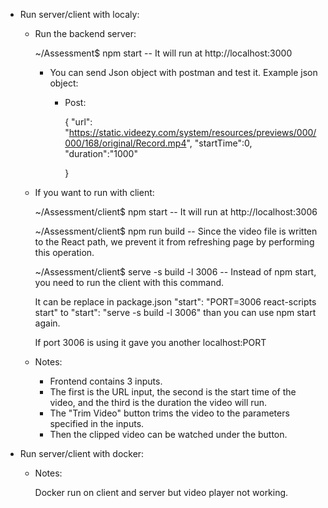 - Run server/client with localy:

     - Run the backend server:

        ~/Assessment$ npm start                      --  It will run at http://localhost:3000


        - You can send Json object with postman and test it. Example json object:

            - Post:

                {
                "url": "https://static.videezy.com/system/resources/previews/000/000/168/original/Record.mp4",
                    "startTime":0,
                "duration":"1000"

                }

        

    - If you want to run with client:

        ~/Assessment/client$ npm start               -- It will run at http://localhost:3006

        ~/Assessment/client$ npm run build           -- Since the video file is written to the React path, we prevent it from refreshing page by performing this operation.

        ~/Assessment/client$ serve -s build -l 3006  -- Instead of npm start, you need to run the client with this command.

        

        It can be replace in package.json "start": "PORT=3006 react-scripts start" to "start": "serve -s build -l 3006" than you can use npm start again.

        If port 3006 is using it gave you another localhost:PORT

    - Notes:

        - Frontend contains 3 inputs.
        - The first is the URL input, the second is the start time of the video, and the third is the duration the video will run.
        - The "Trim Video" button trims the video to the parameters specified in the inputs.
        - Then the clipped video can be watched under the button.


- Run server/client with docker:

    - Notes:

        Docker run on client and server but video player not working.